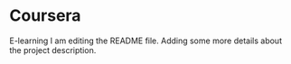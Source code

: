 # Coursera
E-learning
I am editing the README file. Adding some more details about the project description.

